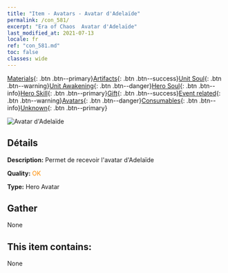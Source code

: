 ```yaml
---
title: "Item - Avatars - Avatar d'Adelaïde"
permalink: /con_581/
excerpt: "Era of Chaos  Avatar d'Adelaïde"
last_modified_at: 2021-07-13
locale: fr
ref: "con_581.md"
toc: false
classes: wide
---
```

 [Materials](/ItemsFR/){: .btn .btn--primary}[Artifacts](/ItemsFR/Artifacts/){: .btn .btn--success}[Unit Soul](/ItemsFR/UnitSoul/){: .btn .btn--warning}[Unit Awakening](/ItemsFR/UnitAwakening/){: .btn .btn--danger}[Hero Soul](/ItemsFR/HeroSoul/){: .btn .btn--info}[Hero Skill](/ItemsFR/HeroSkill/){: .btn .btn--primary}[Gift](/ItemsFR/Gift/){: .btn .btn--success}[Event related](/ItemsFR/Events/){: .btn .btn--warning}[Avatars](/ItemsFR/Avatars/){: .btn .btn--danger}[Consumables](/ItemsFR/Consumables/){: .btn .btn--info}[Unknown](/ItemsFR/Unknown/){: .btn .btn--primary}

 ![Avatar d'Adelaïde](/images/h/h_Adelaide1.jpg)

## Détails
 **Description:** Permet de recevoir l'avatar d'Adelaïde

 **Quality:** <span style="color: #FF8C00">OK</span>

 **Type:** Hero Avatar

## Gather

  None

## This item contains:

  None

